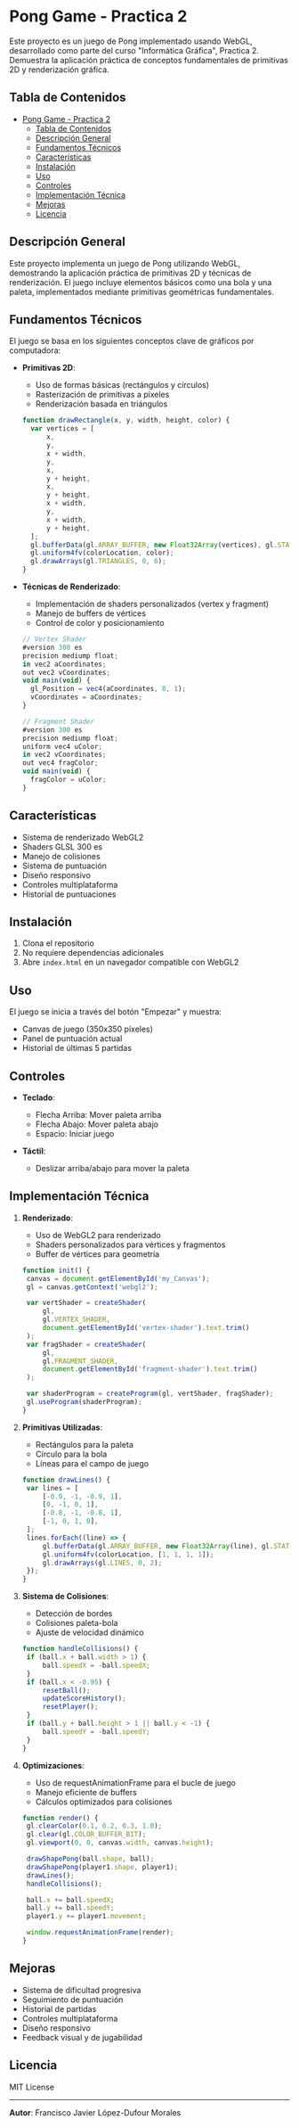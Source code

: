 # Pong Game - Practica 2

Este proyecto es un juego de Pong implementado usando WebGL, desarrollado como parte del curso "Informática Gráfica", Practica 2. Demuestra la aplicación práctica de conceptos fundamentales de primitivas 2D y renderización gráfica.

## Tabla de Contenidos

- [Pong Game - Practica 2](#pong-game---practica-2)
  - [Tabla de Contenidos](#tabla-de-contenidos)
  - [Descripción General](#descripción-general)
  - [Fundamentos Técnicos](#fundamentos-técnicos)
  - [Características](#características)
  - [Instalación](#instalación)
  - [Uso](#uso)
  - [Controles](#controles)
  - [Implementación Técnica](#implementación-técnica)
  - [Mejoras](#mejoras)
  - [Licencia](#licencia)

## Descripción General

Este proyecto implementa un juego de Pong utilizando WebGL, demostrando la aplicación práctica de primitivas 2D y técnicas de renderización. El juego incluye elementos básicos como una bola y una paleta, implementados mediante primitivas geométricas fundamentales.

## Fundamentos Técnicos

El juego se basa en los siguientes conceptos clave de gráficos por computadora:

- **Primitivas 2D**:

  - Uso de formas básicas (rectángulos y círculos)
  - Rasterización de primitivas a píxeles
  - Renderización basada en triángulos

  ```javascript
  function drawRectangle(x, y, width, height, color) {
  	var vertices = [
  		x,
  		y,
  		x + width,
  		y,
  		x,
  		y + height,
  		x,
  		y + height,
  		x + width,
  		y,
  		x + width,
  		y + height,
  	];
  	gl.bufferData(gl.ARRAY_BUFFER, new Float32Array(vertices), gl.STATIC_DRAW);
  	gl.uniform4fv(colorLocation, color);
  	gl.drawArrays(gl.TRIANGLES, 0, 6);
  }
  ```

- **Técnicas de Renderizado**:

  - Implementación de shaders personalizados (vertex y fragment)
  - Manejo de buffers de vértices
  - Control de color y posicionamiento

  ```javascript
  // Vertex Shader
  #version 300 es
  precision mediump float;
  in vec2 aCoordinates;
  out vec2 vCoordinates;
  void main(void) {
    gl_Position = vec4(aCoordinates, 0, 1);
    vCoordinates = aCoordinates;
  }

  // Fragment Shader
  #version 300 es
  precision mediump float;
  uniform vec4 uColor;
  in vec2 vCoordinates;
  out vec4 fragColor;
  void main(void) {
    fragColor = uColor;
  }
  ```

## Características

- Sistema de renderizado WebGL2
- Shaders GLSL 300 es
- Manejo de colisiones
- Sistema de puntuación
- Diseño responsivo
- Controles multiplataforma
- Historial de puntuaciones

## Instalación

1. Clona el repositorio
2. No requiere dependencias adicionales
3. Abre `index.html` en un navegador compatible con WebGL2

## Uso

El juego se inicia a través del botón "Empezar" y muestra:

- Canvas de juego (350x350 píxeles)
- Panel de puntuación actual
- Historial de últimas 5 partidas

## Controles

- **Teclado**:

  - Flecha Arriba: Mover paleta arriba
  - Flecha Abajo: Mover paleta abajo
  - Espacio: Iniciar juego

- **Táctil**:
  - Deslizar arriba/abajo para mover la paleta

## Implementación Técnica

1. **Renderizado**:

   - Uso de WebGL2 para renderizado
   - Shaders personalizados para vértices y fragmentos
   - Buffer de vértices para geometría

   ```javascript
   function init() {
   	canvas = document.getElementById('my_Canvas');
   	gl = canvas.getContext('webgl2');

   	var vertShader = createShader(
   		gl,
   		gl.VERTEX_SHADER,
   		document.getElementById('vertex-shader').text.trim()
   	);
   	var fragShader = createShader(
   		gl,
   		gl.FRAGMENT_SHADER,
   		document.getElementById('fragment-shader').text.trim()
   	);

   	var shaderProgram = createProgram(gl, vertShader, fragShader);
   	gl.useProgram(shaderProgram);
   }
   ```

2. **Primitivas Utilizadas**:

   - Rectángulos para la paleta
   - Círculo para la bola
   - Líneas para el campo de juego

   ```javascript
   function drawLines() {
   	var lines = [
   		[-0.9, -1, -0.9, 1],
   		[0, -1, 0, 1],
   		[-0.8, -1, -0.8, 1],
   		[-1, 0, 1, 0],
   	];
   	lines.forEach((line) => {
   		gl.bufferData(gl.ARRAY_BUFFER, new Float32Array(line), gl.STATIC_DRAW);
   		gl.uniform4fv(colorLocation, [1, 1, 1, 1]);
   		gl.drawArrays(gl.LINES, 0, 2);
   	});
   }
   ```

3. **Sistema de Colisiones**:

   - Detección de bordes
   - Colisiones paleta-bola
   - Ajuste de velocidad dinámico

   ```javascript
   function handleCollisions() {
   	if (ball.x + ball.width > 1) {
   		ball.speedX = -ball.speedX;
   	}
   	if (ball.x < -0.95) {
   		resetBall();
   		updateScoreHistory();
   		resetPlayer();
   	}
   	if (ball.y + ball.height > 1 || ball.y < -1) {
   		ball.speedY = -ball.speedY;
   	}
   }
   ```

4. **Optimizaciones**:

   - Uso de requestAnimationFrame para el bucle de juego
   - Manejo eficiente de buffers
   - Cálculos optimizados para colisiones

   ```javascript
   function render() {
   	gl.clearColor(0.1, 0.2, 0.3, 1.0);
   	gl.clear(gl.COLOR_BUFFER_BIT);
   	gl.viewport(0, 0, canvas.width, canvas.height);

   	drawShapePong(ball.shape, ball);
   	drawShapePong(player1.shape, player1);
   	drawLines();
   	handleCollisions();

   	ball.x += ball.speedX;
   	ball.y += ball.speedY;
   	player1.y += player1.movement;

   	window.requestAnimationFrame(render);
   }
   ```

## Mejoras

- Sistema de dificultad progresiva
- Seguimiento de puntuación
- Historial de partidas
- Controles multiplataforma
- Diseño responsivo
- Feedback visual y de jugabilidad

## Licencia

MIT License

---

**Autor**: Francisco Javier López-Dufour Morales
